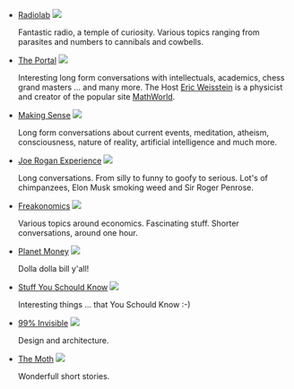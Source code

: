 * [Radiolab](https://www.npr.org/podcasts/452538884/radiolab) [![](---ThisDir---/feed-icon-14x14.png)](http://feeds.feedburner.com/radiolab)

  Fantastic radio, a temple of curiosity. Various topics ranging from parasites and numbers to cannibals and cowbells.

* [The Portal](https://www.youtube.com/user/nobani88) [![](---ThisDir---/feed-icon-14x14.png)](https://rss.art19.com/the-portal)

  Interesting long form conversations with intellectuals, academics, chess grand masters ... and many more. The Host 
  [Eric Weisstein](https://en.wikipedia.org/wiki/Eric_W._Weisstein)
  is a physicist and creator of the popular site [MathWorld](http://mathworld.wolfram.com/).

* [Making Sense](https://samharris.org/podcast/) [![](---ThisDir---/feed-icon-14x14.png)](http://wakingup.libsyn.com/rss)

  Long form conversations about current events, meditation, atheism, consciousness, nature of reality, artificial intelligence and much more.

* [Joe Rogan Experience](https://www.youtube.com/user/PowerfulJRE) [![](---ThisDir---/feed-icon-14x14.png)](http://joeroganexp.joerogan.libsynpro.com/irss)

  Long conversations. From silly to funny to goofy to serious. Lot's of chimpanzees, Elon Musk smoking weed and Sir Roger Penrose.

* [Freakonomics](http://freakonomics.com/) [![](---ThisDir---/feed-icon-14x14.png)](https://www.omnycontent.com/d/playlist/aaea4e69-af51-495e-afc9-a9760146922b/14a43378-edb2-49be-8511-ab0d000a7030/d1b9612f-bb1b-4b85-9c0c-ab0d004ab37a/podcast.rss)

  Various topics around economics. Fascinating stuff. Shorter conversations, around one hour.

* [Planet Money](https://www.npr.org/sections/money/) [![](---ThisDir---/feed-icon-14x14.png)](https://www.npr.org/rss/podcast.php?id=510289)

	Dolla dolla bill y'all!

* [Stuff You Schould Know](https://www.howstuffworks.com/) [![](---ThisDir---/feed-icon-14x14.png)](https://feeds.megaphone.fm/stuffyoushouldknow)

  Interesting things ... that You Schould Know :-)

* [99% Invisible](http://99percentinvisible.org/) [![](---ThisDir---/feed-icon-14x14.png)](http://invisible99.podbean.com/feed/)

  Design and architecture.

* [The Moth](https://themoth.org/) [![](---ThisDir---/feed-icon-14x14.png)](http://feeds.themoth.org/themothpodcast)

  Wonderfull short stories.

 

